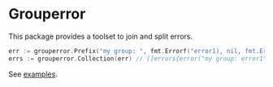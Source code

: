 # Grouperror

This package provides a toolset to join and split errors.

```go
err := grouperror.Prefix("my group: ", fmt.Errorf("error1), nil, fmt.Errorf("error2"))
errs := grouperror.Collection(err) // []errors{error("my group: error1"), error("my group: error2")}
```

See [examples](examples_test.go).
